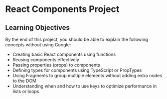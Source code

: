 # React Components Project

## Learning Objectives

By the end of this project, you should be able to explain the following concepts without using Google:

- Creating basic React components using functions
- Reusing components effectively
- Passing properties (props) to components
- Defining types for components using TypeScript or PropTypes
- Using Fragments to group multiple elements without adding extra nodes to the DOM
- Understanding when and how to use keys to optimize performance in lists or loops

